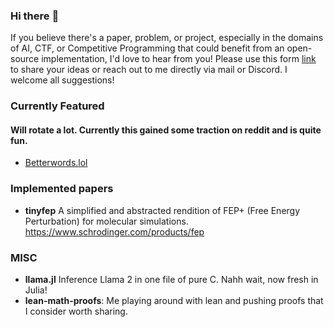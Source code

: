### Hi there :wave:
If you believe there's a paper, problem, or project, especially in the domains of AI, CTF, or Competitive Programming that could benefit from an open-source implementation, I'd love to hear from you! Please use this form [link](https://forms.gle/rCd5WCq74tR46e659) to share your ideas or reach out to me directly via mail or Discord. I welcome all suggestions!


### Currently Featured
#### Will rotate a lot. Currently this gained some traction on reddit and is quite fun.
- [Betterwords.lol](https://betterwords.lol)

### Implemented papers
- **tinyfep** A simplified and abstracted rendition of FEP+ (Free Energy Perturbation) for molecular simulations. https://www.schrodinger.com/products/fep


### MISC
- **llama.jl** Inference Llama 2 in one file of pure C. Nahh wait, now fresh in Julia!
- **lean-math-proofs**: Me playing around with lean and pushing proofs that I consider worth sharing.

